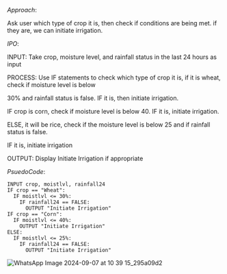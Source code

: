 *Approach*:

Ask user which type of crop it is, then check if conditions are being met. if they are, we can initiate irrigation.

*IPO*:

INPUT: Take crop, moisture level, and rainfall status in the last 24 hours as input

PROCESS: Use IF statements to check which type of crop it is, if it is wheat, check if moisture level is below 

30% and rainfall status is false. IF it is, then initiate irrigation.

IF crop is corn, check if moisture level is below 40. IF it is, initiate irrigation.

ELSE, it will be rice, check if the moisture level is below 25 and if rainfall status is false.

IF it is, initiate irrigation

OUTPUT: Display Initiate Irrigation if appropriate

*PsuedoCode*:

```
INPUT crop, moistlvl, rainfall24
IF crop == "Wheat":
  IF moistlvl <= 30%:
    IF rainfall24 == FALSE:
      OUTPUT "Initiate Irrigation"
IF crop == "Corn":
  IF moistlvl <= 40%:
    OUTPUT "Initiate Irrigation"
ELSE:
  IF moistlvl <= 25%:
    IF rainfall24 == FALSE:
      OUTPUT "Initiate Irrigation"
```
![WhatsApp Image 2024-09-07 at 10 39 15_295a09d2](https://github.com/user-attachments/assets/0b0e15a0-7557-40c8-93d4-2ac28e2f7795)

      
